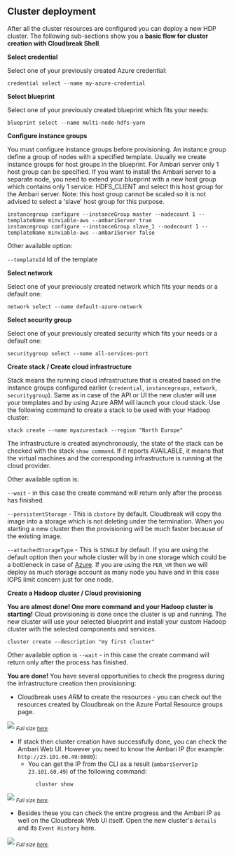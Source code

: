 ## Cluster deployment

After all the cluster resources are configured you can deploy a new HDP cluster. The following sub-sections show
you a **basic flow for cluster creation with Cloudbreak Shell**.

**Select credential**

Select one of your previously created Azure credential:
```
credential select --name my-azure-credential
```

**Select blueprint**

Select one of your previously created blueprint which fits your needs:
```
blueprint select --name multi-node-hdfs-yarn
```

**Configure instance groups**

You must configure instance groups before provisioning. An instance group define a group of nodes with a specified
template. Usually we create instance groups for host groups in the blueprint. For Ambari server only 1 host group can be specified.
If you want to install the Ambari server to a separate node, you need to extend your blueprint with a new host group
which contains only 1 service: HDFS_CLIENT and select this host group for the Ambari server. Note: this host group cannot be scaled so
it is not advised to select a 'slave' host group for this purpose.

```
instancegroup configure --instanceGroup master --nodecount 1 --templateName minviable-aws --ambariServer true
instancegroup configure --instanceGroup slave_1 --nodecount 1 --templateName minviable-aws --ambariServer false
```
Other available option:

`--templateId` Id of the template

**Select network**

Select one of your previously created network which fits your needs or a default one:
```
network select --name default-azure-network
```

**Select security group**

Select one of your previously created security which fits your needs or a default one:
```
securitygroup select --name all-services-port
```
**Create stack / Create cloud infrastructure**

Stack means the running cloud infrastructure that is created based on the instance groups configured earlier
(`credential`, `instancegroups`, `network`, `securitygroup`). Same as in case of the API or UI the new cluster will
use your templates and by using Azure ARM will launch your cloud stack. Use the following command to create a
stack to be used with your Hadoop cluster:
```
stack create --name myazurestack --region "North Europe"
```
The infrastructure is created asynchronously, the state of the stack can be checked with the stack `show command`. If
it reports AVAILABLE, it means that the virtual machines and the corresponding infrastructure is running at the cloud provider.

Other available option is:

`--wait` - in this case the create command will return only after the process has finished.

`--persistentStorage` - This is `cbstore` by default. Cloudbreak will copy the image into a storage which is not deleting under the termination. When you starting a new cluster then the provisioning will be much faster because of the existing image.

`--attachedStorageType` - This is `SINGLE` by default. If you are using the default option then your whole cluster will by in one storage which could be a bottleneck in case of [Azure](https://azure.microsoft.com/hu-hu/documentation/articles/azure-subscription-service-limits/#storage-limits). If you are using the `PER_VM` then we will deploy as much storage account as many node you have and in this case IOPS limit concern just for one node.

**Create a Hadoop cluster / Cloud provisioning**

**You are almost done! One more command and your Hadoop cluster is starting!** Cloud provisioning is done once the
cluster is up and running. The new cluster will use your selected blueprint and install your custom Hadoop cluster
with the selected components and services.

```
cluster create --description "my first cluster"
```
Other available option is `--wait` - in this case the create command will return only after the process has finished.

**You are done!** You have several opportunities to check the progress during the infrastructure creation then
provisioning:

- Cloudbreak uses *ARM* to create the resources - you can check out the resources created by Cloudbreak on
 the Azure Portal Resource groups page.

![](/azure/images/azure-resourcegroups_2.png)
<sub>*Full size [here](/azure/images/azure-resourcegroups_2.png).*</sub>

- If stack then cluster creation have successfully done, you can check the Ambari Web UI. However you need to know the
Ambari IP (for example: `http://23.101.60.49:8080`):
    - You can get the IP from the CLI as a result (`ambariServerIp 23.101.60.49`) of the following command:
```
         cluster show
```

![](/images/ambari-dashboard_2.png)
<sub>*Full size [here](/images/ambari-dashboard_2.png).*</sub>

- Besides these you can check the entire progress and the Ambari IP as well on the Cloudbreak Web UI itself. Open the
new cluster's `details` and its `Event History` here.

![](/azure/images/azure-eventhistory_2.png)
<sub>*Full size [here](/azure/images/azure-eventhistory_2.png).*</sub>
